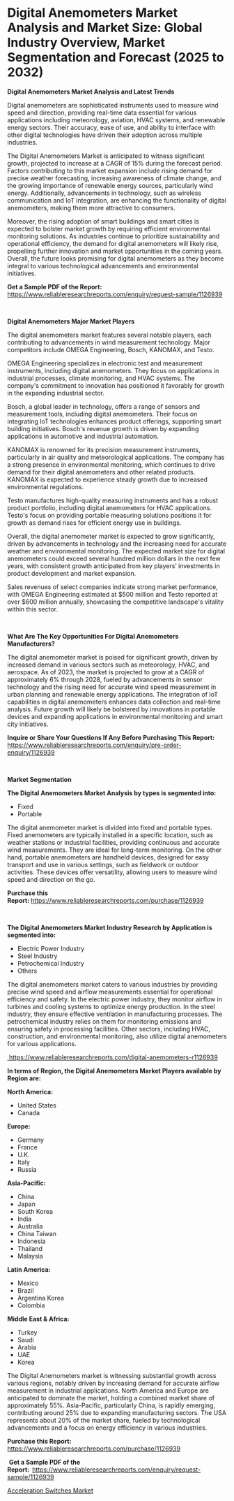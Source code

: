 <p><h1>Digital Anemometers Market Analysis and Market Size: Global Industry Overview, Market Segmentation and Forecast (2025 to 2032)</h1></p><p><strong>Digital Anemometers Market Analysis and Latest Trends</strong></p>
<p><p>Digital anemometers are sophisticated instruments used to measure wind speed and direction, providing real-time data essential for various applications including meteorology, aviation, HVAC systems, and renewable energy sectors. Their accuracy, ease of use, and ability to interface with other digital technologies have driven their adoption across multiple industries.</p><p>The Digital Anemometers Market is anticipated to witness significant growth, projected to increase at a CAGR of 15% during the forecast period. Factors contributing to this market expansion include rising demand for precise weather forecasting, increasing awareness of climate change, and the growing importance of renewable energy sources, particularly wind energy. Additionally, advancements in technology, such as wireless communication and IoT integration, are enhancing the functionality of digital anemometers, making them more attractive to consumers.</p><p>Moreover, the rising adoption of smart buildings and smart cities is expected to bolster market growth by requiring efficient environmental monitoring solutions. As industries continue to prioritize sustainability and operational efficiency, the demand for digital anemometers will likely rise, propelling further innovation and market opportunities in the coming years. Overall, the future looks promising for digital anemometers as they become integral to various technological advancements and environmental initiatives.</p></p>
<p><strong>Get a Sample PDF of the Report:&nbsp;</strong> <a href="https://www.reliableresearchreports.com/enquiry/request-sample/1126939?utm_campaign=2245&utm_medium=2&utm_source=Github&utm_content=ia&utm_term=10042025&utm_id=digital-anemometers">https://www.reliableresearchreports.com/enquiry/request-sample/1126939</a></p>
<p>&nbsp;</p>
<p><strong>Digital Anemometers Major Market Players</strong></p>
<p><p>The digital anemometers market features several notable players, each contributing to advancements in wind measurement technology. Major competitors include OMEGA Engineering, Bosch, KANOMAX, and Testo.</p><p>OMEGA Engineering specializes in electronic test and measurement instruments, including digital anemometers. They focus on applications in industrial processes, climate monitoring, and HVAC systems. The company's commitment to innovation has positioned it favorably for growth in the expanding industrial sector.</p><p>Bosch, a global leader in technology, offers a range of sensors and measurement tools, including digital anemometers. Their focus on integrating IoT technologies enhances product offerings, supporting smart building initiatives. Bosch's revenue growth is driven by expanding applications in automotive and industrial automation.</p><p>KANOMAX is renowned for its precision measurement instruments, particularly in air quality and meteorological applications. The company has a strong presence in environmental monitoring, which continues to drive demand for their digital anemometers and other related products. KANOMAX is expected to experience steady growth due to increased environmental regulations.</p><p>Testo manufactures high-quality measuring instruments and has a robust product portfolio, including digital anemometers for HVAC applications. Testo's focus on providing portable measuring solutions positions it for growth as demand rises for efficient energy use in buildings.</p><p>Overall, the digital anemometer market is expected to grow significantly, driven by advancements in technology and the increasing need for accurate weather and environmental monitoring. The expected market size for digital anemometers could exceed several hundred million dollars in the next few years, with consistent growth anticipated from key players’ investments in product development and market expansion.</p><p>Sales revenues of select companies indicate strong market performance, with OMEGA Engineering estimated at $500 million and Testo reported at over $600 million annually, showcasing the competitive landscape's vitality within this sector.</p></p>
<p>&nbsp;</p>
<p><strong>What Are The Key Opportunities For Digital Anemometers Manufacturers?</strong></p>
<p><p>The digital anemometer market is poised for significant growth, driven by increased demand in various sectors such as meteorology, HVAC, and aerospace. As of 2023, the market is projected to grow at a CAGR of approximately 6% through 2028, fueled by advancements in sensor technology and the rising need for accurate wind speed measurement in urban planning and renewable energy applications. The integration of IoT capabilities in digital anemometers enhances data collection and real-time analysis. Future growth will likely be bolstered by innovations in portable devices and expanding applications in environmental monitoring and smart city initiatives.</p></p>
<p><strong>Inquire or Share Your Questions If Any Before Purchasing This Report:</strong> <a href="https://www.reliableresearchreports.com/enquiry/pre-order-enquiry/1126939?utm_campaign=2245&utm_medium=2&utm_source=Github&utm_content=ia&utm_term=10042025&utm_id=digital-anemometers">https://www.reliableresearchreports.com/enquiry/pre-order-enquiry/1126939</a></p>
<p>&nbsp;</p>
<p><strong>Market Segmentation</strong></p>
<p><strong>The Digital Anemometers Market Analysis by types is segmented into:</strong></p>
<p><ul><li>Fixed</li><li>Portable</li></ul></p>
<p><p>The digital anemometer market is divided into fixed and portable types. Fixed anemometers are typically installed in a specific location, such as weather stations or industrial facilities, providing continuous and accurate wind measurements. They are ideal for long-term monitoring. On the other hand, portable anemometers are handheld devices, designed for easy transport and use in various settings, such as fieldwork or outdoor activities. These devices offer versatility, allowing users to measure wind speed and direction on the go.</p></p>
<p><strong>Purchase this Report:&nbsp;</strong><a href="https://www.reliableresearchreports.com/purchase/1126939?utm_campaign=2245&utm_medium=2&utm_source=Github&utm_content=ia&utm_term=10042025&utm_id=digital-anemometers">https://www.reliableresearchreports.com/purchase/1126939</a></p>
<p>&nbsp;</p>
<p><strong>The Digital Anemometers Market Industry Research by Application is segmented into:</strong></p>
<p><ul><li>Electric Power Industry</li><li>Steel Industry</li><li>Petrochemical Industry</li><li>Others</li></ul></p>
<p><p>The digital anemometers market caters to various industries by providing precise wind speed and airflow measurements essential for operational efficiency and safety. In the electric power industry, they monitor airflow in turbines and cooling systems to optimize energy production. In the steel industry, they ensure effective ventilation in manufacturing processes. The petrochemical industry relies on them for monitoring emissions and ensuring safety in processing facilities. Other sectors, including HVAC, construction, and environmental monitoring, also utilize digital anemometers for various applications.</p></p>
<p><a href="https://www.reliableresearchreports.com/digital-anemometers-r1126939?utm_campaign=2245&utm_medium=2&utm_source=Github&utm_content=ia&utm_term=10042025&utm_id=digital-anemometers">&nbsp;https://www.reliableresearchreports.com/digital-anemometers-r1126939</a></p>
<p><strong>In terms of Region, the Digital Anemometers Market Players available by Region are:</strong></p>
<p>
    <p> <strong> North America: </strong>
        <ul>
            <li>United States</li>
            <li>Canada</li>
        </ul>
        </p> 
    <p> <strong> Europe: </strong>
        <ul>
            <li>Germany</li>
            <li>France</li>
            <li>U.K.</li>
            <li>Italy</li>
            <li>Russia</li>
        </ul>
        </p> 
    <p> <strong> Asia-Pacific: </strong>
        <ul>
            <li>China</li>
            <li>Japan</li>
            <li>South Korea</li>
            <li>India</li>
            <li>Australia</li>
            <li>China Taiwan</li>
            <li>Indonesia</li>
            <li>Thailand</li>
            <li>Malaysia</li>
        </ul>
        </p> 
    <p> <strong> Latin America: </strong>
        <ul>
            <li>Mexico</li>
            <li>Brazil</li>
            <li>Argentina Korea</li>
            <li>Colombia</li>
        </ul>
        </p> 
    <p> <strong> Middle East & Africa: </strong>
        <ul>
            <li>Turkey</li>
            <li>Saudi</li>
            <li>Arabia</li>
            <li>UAE</li>
            <li>Korea</li>
        </ul>
    </p>
    </p>
<p><p>The Digital Anemometers market is witnessing substantial growth across various regions, notably driven by increasing demand for accurate airflow measurement in industrial applications. North America and Europe are anticipated to dominate the market, holding a combined market share of approximately 55%. Asia-Pacific, particularly China, is rapidly emerging, contributing around 25% due to expanding manufacturing sectors. The USA represents about 20% of the market share, fueled by technological advancements and a focus on energy efficiency in various industries.</p></p>
<p><strong>Purchase this Report: </strong><a href="https://www.reliableresearchreports.com/purchase/1126939?utm_campaign=2245&utm_medium=2&utm_source=Github&utm_content=ia&utm_term=10042025&utm_id=digital-anemometers">https://www.reliableresearchreports.com/purchase/1126939</a></p>
<p>&nbsp;<strong>Get a Sample PDF of the Report:&nbsp;&nbsp;</strong><a href="https://www.reliableresearchreports.com/enquiry/request-sample/1126939?utm_campaign=2245&utm_medium=2&utm_source=Github&utm_content=ia&utm_term=10042025&utm_id=digital-anemometers">https://www.reliableresearchreports.com/enquiry/request-sample/1126939</a></p>
<p><strong></strong></p>
<p><p><a href="https://github.com/lemiranajd/Market-Research-Report-List-1/blob/main/acceleration-switches-market.md?utm_campaign=2245&utm_medium=2&utm_source=Github&utm_content=ia&utm_term=10042025&utm_id=digital-anemometers">Acceleration Switches Market</a></p></p>